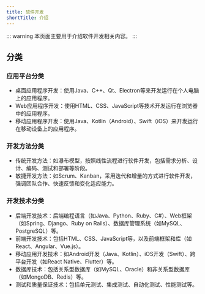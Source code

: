 ```yaml
---
title: 软件开发
shortTitle: 介绍
---
```

::: warning
本页面主要用于介绍软件开发相关内容。
:::
<AutoCatalog base='/technology/development' />


## 分类
### 应用平台分类
- 桌面应用程序开发：使用Java、C++、Qt、Electron等来开发运行在个人电脑上的应用程序。
- Web应用程序开发：使用HTML、CSS、JavaScript等技术开发运行在浏览器中的应用程序。
- 移动应用程序开发：使用Java、Kotlin（Android）、Swift（iOS）来开发运行在移动设备上的应用程序。

### 开发方法分类
- 传统开发方法：如瀑布模型，按照线性流程进行软件开发，包括需求分析、设计、编码、测试和部署等阶段。
- 敏捷开发方法：如Scrum、Kanban，采用迭代和增量的方式进行软件开发，强调团队合作、快速反馈和变化适应能力。

### 开发技术分类
- 后端开发技术：后端编程语言（如Java、Python、Ruby、C#）、Web框架（如Spring、Django、Ruby on Rails）、数据库管理系统（如MySQL、PostgreSQL）等。
- 前端开发技术：包括HTML、CSS、JavaScript等，以及前端框架和库（如React、Angular、Vue.js）。
- 移动应用开发技术：如Android开发（Java、Kotlin）、iOS开发（Swift）、跨平台开发（如React Native、Flutter）等。
- 数据库技术：包括关系型数据库（如MySQL、Oracle）和非关系型数据库（如MongoDB、Redis）等。
- 测试和质量保证技术：包括单元测试、集成测试、自动化测试、性能测试等。
